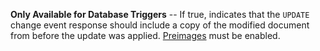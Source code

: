 **Only Available for Database Triggers** -- If true, indicates that the
`UPDATE` change event response should include a copy of the modified
document from before the update was applied.
[Preimages](/realm/mongodb/trigger-preimages#std-label-trigger-preimages)
must be enabled.
